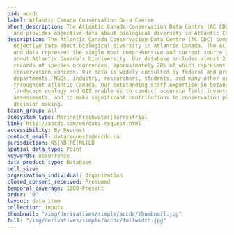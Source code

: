 ```yaml
---
pid: accdc
label: Atlantic Canada Conservation Data Centre
short_description: The Atlantic Canada Conservation Data Centre (AC CDC) compiles
  and provides objective data about biological diversity in Atlantic Canada.
description: The Atlantic Canada Conservation Data Centre (AC CDC) compiles and provides
  objective data about biological diversity in Atlantic Canada. The AC CDC's expertise
  and data represent the single most comprehensive and current source of information
  about Atlantic Canada's biodiversity. Our database includes almost 2 million geo-located
  records of species occurrences, approximately 20% of which represent species of
  conservation concern. Our data is widely consulted by federal and provincial government
  departments, NGOs, industry, researchers, students, and many other organizations
  throughout Atlantic Canada. Our outstanding staff expertise in botany, zoology,
  landscape ecology and GIS enable us to conduct accurate field inventories and status
  assessments, and to make significant contributions to conservation planning and
  decision making.
taxon_group: all
ecosystem_type: Marine|Freshwater|Terrestrial
link: http://accdc.com/en/data-request.html
accessibility: By Request
contact_email: datarequests@accdc.ca
jurisdiction: NS|NB|PE|NL|LB
spatial_data_type: Point
keywords: occurrence
data_product_type: Database
cell_size: 
organization_individual: Organization
closed_consent_received: Presumed
temporal_coverage: 1800-Present
order: '0'
layout: data_item
collection: inputs
thumbnail: "/img/derivatives/simple/accdc/thumbnail.jpg"
full: "/img/derivatives/simple/accdc/fullwidth.jpg"
---
```

